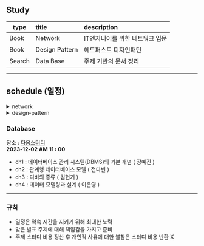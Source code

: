 ## Study

| type   | title          | description        |
|--------|:---------------|:-------------------|
| Book   | Network        | IT엔지니어를 위한 네트워크 입문 |
| Book   | Design Pattern | 헤드퍼스트 디자인패턴        |
| Search | Data Base      | 주제 기반의 문서 정리       |

<hr>

## schedule (일정)

<details>
<summary>network</summary>
<div markdown="1">

1. 2023-08-06(일) PM 04 : 00 ( 장소 : [다옴](http://www.daomstudy.com/?doc=sub_location) )
    - 자율학습 및 발표
2. 2023-08-19(토) AM 11 : 00 ( 장소 : [다옴](http://www.daomstudy.com/?doc=sub_location) )
    - 2장 네트워크 연결과 구성 요소
    - 발표 : 박설아
3. 2023-08-26(토) AM 11 : 00 ( 장소 : [모어스터디](https://morestudy.modoo.at/) )
    - 3장 네트워크 통신하기
    - 발표 : 장예진
4. 2023-09-02 AM 11 : 00 ( 장소 : [모어스터디](https://map.naver.com/p/entry/place/37898582?c=15.00,0,0,0,dh) )
    - 4장 스위치: 2계층 장비
    - 발표 : 김현기
    - 5장 라우터/L3 스위치: 3계층 장비
    - 발표 : 이은영
5. 2023-09-09 AM 11 : 00 ( 장소 : [모어스터디](https://map.naver.com/p/entry/place/37898582?c=15.00,0,0,0,dh) )
    - 7장 통신을 도와주는 네트워크 주요 기술 (DNS, DHCP)
    - 발표 : 이은영
    - 8장 서버 네트워크 기본
    - 발표 : 김현기
    - 9장 보안 (보안의 개념과 정의, VPN)
    - 발표 : 장예진
6. 2023-09-16 AM 11 : 00 ( 장소 : [모어스터디](https://map.naver.com/p/entry/place/37898582?c=15.00,0,0,0,dh) )
    - 10장 서버의 방화벽 설정/동작, 15장 가상화 서버를 위한 네트워크
    - 발표 : 이은영
    - 11장 이중화 기술
    - 발표 : 김현기
    - 12장 로드 밸런서
    - 발표 : 장예진
7. 2023-09-23 AM 11 : 00 ( 장소 : [모어스터디](https://map.naver.com/p/entry/place/37898582?c=15.00,0,0,0,dh) )
    - 자유 주제로 발표

</div>
</details>


<details>
<summary>design-pattern</summary>
<div markdown="1">

- 2023-10-07 AM 11 : 00 ( 장소 : [모어스터디](https://map.naver.com/p/entry/place/37898582?c=15.00,0,0,0,dh) )
    - 1장 : 디자인패턴의 소개   (이은영)
    - 2장 : Observer_Pattern (김현기)

- 2023-10-14 AM 11 : 00 ( 장소 : [모어스터디](https://map.naver.com/p/entry/place/37898582?c=15.00,0,0,0,dh) )
    - 3장 : Decorator Pattern (전다빈)
    - 4장 : Factory Pattern (장예진)
- 2023-10-20 PM 07 : 00 ( 장소 : [다옴스터디](http://daomstudy.com/?doc=sub_location) )
    - 5장 : Singleton Pattern (이은영)
    - 6장 : Command Pattern (김현기)
- 2023-11-03 AM 11 : 00 ( 장소 : [다옴스터디](http://daomstudy.com/?doc=sub_location) )
    - 7장 : Adapter and Facade Pattern (이은영)
    - 8장 : Template Method Pattern (김현기)
    - 9장 : Iterator Pattern and Composite Pattern (장예진)
    - 10장 : State Pattern (전다빈)
- 2023-11-18 AM 11 : 00 ( 장소 : [다옴스터디](http://daomstudy.com/?doc=sub_location) )
    - 11장 : Proxy Pattern (전다빈)
    - 12장 : 복합 패턴 (이은영)
    - 13장 : 실전 디자인 패턴 - 패턴과 행복하게 살아가기 (김현기)
    - 14장 + 1장 : 기타 패턴 - 다양한 패턴 빠르게 알아보기 (장예진)

</div>
</details>

### Database

장소 : [다옴스터디](http://daomstudy.com/?doc=sub_location)<br>
**2023-12-02 AM 11 : 00**
- ch1 : 데이터베이스 관리 시스템(DBMS)의 기본 개념 ( 장예진 )
- ch2 : 관계형 데이터베이스 모델 ( 전다빈 )
- ch3 : 디비의 종류 ( 김현기 )
- ch4 : 데이터 모델링과 설계 ( 이은영 )

------

### 규칙

- 일정은 약속 시간을 지키기 위해 최대한 노력
- 맞은 발표 주제에 대해 책임감을 가지고 준비
- 주제 스터디 비용 정산 후 개인적 사유에 대한 불참은 스터디 비용 반환 X

